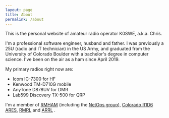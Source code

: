 ```yaml
---
layout: page
title: About
permalink: /about
---
```

This is the personal website of amateur radio operator K0SWE, a.k.a. Chris.

I'm a professional software engineer, husband and father. I was previously a 25U (radio and IT
technician) in the US Army, and graduated from the University of Colorado Boulder with a bachelor's
degree in computer science. I've been on the air as a ham since April 2019.

My primary radios right now are:

* Icom IC-7300 for HF
* Kenwood TM-D710G mobile
* AnyTone D878UV for DMR
* Lab599 Discovery TX-500 for QRP

I'm a member of [RMHAM][rmham] (including the [NetOps group][netops]), [Colorado R1D6 ARES][r1d6],
[RMRL][rmrl] and [ARRL][arrl] .

[rmham]: https://www.rmham.org/
[netops]: https://www.rmham.org/amateur-microwave-network/
[r1d6]: https://www.coaresr1d6.org/
[rmrl]: https://rmrl.org/
[arrl]: http://arrl.org/
